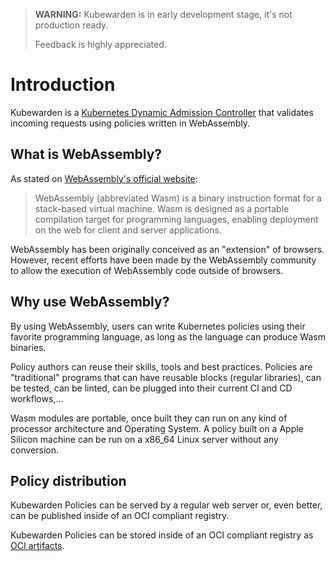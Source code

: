 > **WARNING:** Kubewarden is in early development stage, it's not production ready.
>
> Feedback is highly appreciated.

# Introduction

Kubewarden is a [Kubernetes Dynamic Admission
Controller](https://kubernetes.io/docs/reference/access-authn-authz/extensible-admission-controllers/)
that validates incoming requests using policies written in
WebAssembly.

## What is WebAssembly?

As stated on [WebAssembly's official
website](https://webassembly.org/):

> WebAssembly (abbreviated Wasm) is a binary instruction format for a
> stack-based virtual machine. Wasm is designed as a portable
> compilation target for programming languages, enabling deployment on
> the web for client and server applications.

WebAssembly has been originally conceived as an "extension" of
browsers. However, recent efforts have been made by the WebAssembly
community to allow the execution of WebAssembly code outside of
browsers.

## Why use WebAssembly?

By using WebAssembly, users can write Kubernetes policies using their
favorite programming language, as long as the language can produce
Wasm binaries.

Policy authors can reuse their skills, tools and best
practices. Policies are "traditional" programs that can have reusable
blocks (regular libraries), can be tested, can be linted, can be
plugged into their current CI and CD workflows,...

Wasm modules are portable, once built they can run on any kind of
processor architecture and Operating System. A policy built on a Apple
Silicon machine can be run on a x86_64 Linux server without any
conversion.

## Policy distribution

Kubewarden Policies can be served by a regular web server or, even
better, can be published inside of an OCI compliant registry.

Kubewarden Policies can be stored inside of an OCI compliant registry as
[OCI artifacts](https://github.com/opencontainers/artifacts).
